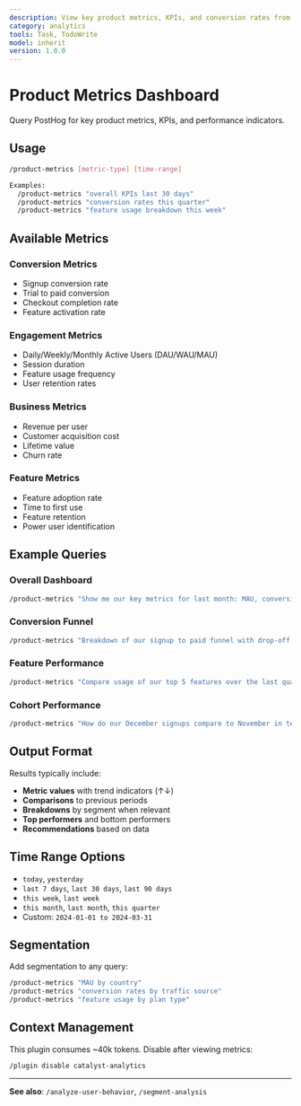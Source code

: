 ```yaml
---
description: View key product metrics, KPIs, and conversion rates from PostHog
category: analytics
tools: Task, TodoWrite
model: inherit
version: 1.0.0
---
```


# Product Metrics Dashboard

Query PostHog for key product metrics, KPIs, and performance indicators.

## Usage

```bash
/product-metrics [metric-type] [time-range]

Examples:
  /product-metrics "overall KPIs last 30 days"
  /product-metrics "conversion rates this quarter"
  /product-metrics "feature usage breakdown this week"
```

## Available Metrics

### Conversion Metrics

- Signup conversion rate
- Trial to paid conversion
- Checkout completion rate
- Feature activation rate

### Engagement Metrics

- Daily/Weekly/Monthly Active Users (DAU/WAU/MAU)
- Session duration
- Feature usage frequency
- User retention rates

### Business Metrics

- Revenue per user
- Customer acquisition cost
- Lifetime value
- Churn rate

### Feature Metrics

- Feature adoption rate
- Time to first use
- Feature retention
- Power user identification

## Example Queries

### Overall Dashboard

```bash
/product-metrics "Show me our key metrics for last month: MAU, conversion rates, and top features"
```

### Conversion Funnel

```bash
/product-metrics "Breakdown of our signup to paid funnel with drop-off rates at each step"
```

### Feature Performance

```bash
/product-metrics "Compare usage of our top 5 features over the last quarter"
```

### Cohort Performance

```bash
/product-metrics "How do our December signups compare to November in terms of activation and retention?"
```

## Output Format

Results typically include:

- **Metric values** with trend indicators (↑↓)
- **Comparisons** to previous periods
- **Breakdowns** by segment when relevant
- **Top performers** and bottom performers
- **Recommendations** based on data

## Time Range Options

- `today`, `yesterday`
- `last 7 days`, `last 30 days`, `last 90 days`
- `this week`, `last week`
- `this month`, `last month`, `this quarter`
- Custom: `2024-01-01 to 2024-03-31`

## Segmentation

Add segmentation to any query:

```bash
/product-metrics "MAU by country"
/product-metrics "conversion rates by traffic source"
/product-metrics "feature usage by plan type"
```

## Context Management

This plugin consumes ~40k tokens. Disable after viewing metrics:

```bash
/plugin disable catalyst-analytics
```

---

**See also**: `/analyze-user-behavior`, `/segment-analysis`
